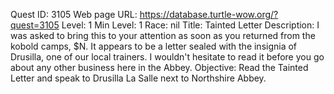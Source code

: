 Quest ID: 3105
Web page URL: https://database.turtle-wow.org/?quest=3105
Level: 1
Min Level: 1
Race: nil
Title: Tainted Letter
Description: I was asked to bring this to your attention as soon as you returned from the kobold camps, $N. It appears to be a letter sealed with the insignia of Drusilla, one of our local trainers. I wouldn't hesitate to read it before you go about any other business here in the Abbey.
Objective: Read the Tainted Letter and speak to Drusilla La Salle next to Northshire Abbey.
